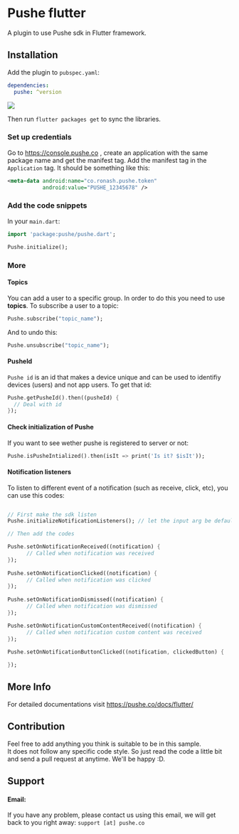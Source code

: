 # Pushe flutter

A plugin to use Pushe sdk in Flutter framework.

## Installation

Add the plugin to `pubspec.yaml`:

```yaml
dependencies:
  pushe: ^version
```
<img src="https://img.shields.io/github/release/pusheco/flutter-sample"></img>

Then run `flutter packages get` to sync the libraries.

### Set up credentials

Go to https://console.pushe.co , create an application with the same package name and get the manifest tag. Add the manifest tag in the `Application` tag. It should be something like this:

```xml
<meta-data android:name="co.ronash.pushe.token"
           android:value="PUSHE_12345678" />
```

### Add the code snippets

In your `main.dart`:

```dart
import 'package:pushe/pushe.dart';
```

```dart
Pushe.initialize();
```
### More

#### Topics

You can add a user to a specific group. In order to do this you need to use **topics**. To subscribe a user to a topic:

```dart
Pushe.subscribe("topic_name");
```
And to undo this:

```dart
Pushe.unsubscribe("topic_name");
```

#### PusheId

`Pushe id` is an id that makes a device unique and can be used to identifiy devices (users) and not app users. To get that id:

```dart
Pushe.getPusheId().then((pusheId) {
  // Deal with id
});
```

#### Check initialization of Pushe

If you want to see wether pushe is registered to server or not:

```dart
Pushe.isPusheIntialized().then(isIt => print('Is it? $isIt'));
```

#### Notification listeners

To listen to different event of a notification (such as receive, click, etc), you can use this codes:

```dart

// First make the sdk listen
Pushe.initializeNotificationListeners(); // let the input arg be default for now.

// Then add the codes

Pushe.setOnNotificationReceived((notification) {
      // Called when notification was received
});
    
Pushe.setOnNotificationClicked((notification) {
      // Called when notification was clicked
});
    
Pushe.setOnNotificationDismissed((notification) {
      // Called when notification was dismissed
});

Pushe.setOnNotificationCustomContentReceived((notification) {
      // Called when notification custom content was received
});
    
Pushe.setOnNotificationButtonClicked((notification, clickedButton) {

});
```

## More Info
For detailed documentations visit https://pushe.co/docs/flutter/


## Contribution

Feel free to add anything you think is suitable to be in this sample.<br>
It does not follow any specific code style. So just read the code a little bit and send a pull request at anytime. We'll be happy :D.

## Support 
#### Email:
If you have any problem, please contact us using this email, we will get back to you right away:
`support [at] pushe.co`
